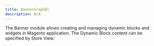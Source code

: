 ```yaml
---
title: BannerGraphQl
description: N/A
---
```


The Banner module allows creating and managing dynamic blocks and widgets in Magento application.
The Dynamic Block content can be specified by Store View.
